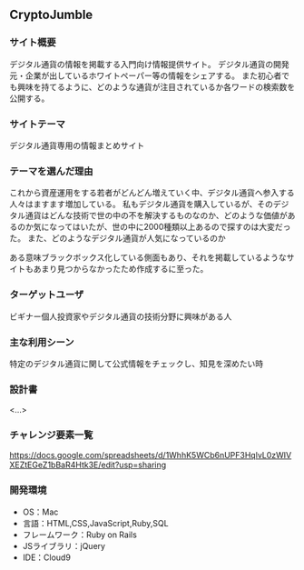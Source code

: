 ## CryptoJumble

### サイト概要
デジタル通貨の情報を掲載する入門向け情報提供サイト。
デジタル通貨の開発元・企業が出しているホワイトペーパー等の情報をシェアする。
また初心者でも興味を持てるように、どのような通貨が注目されているか各ワードの検索数を公開する。

### サイトテーマ
デジタル通貨専用の情報まとめサイト

### テーマを選んだ理由
これから資産運用をする若者がどんどん増えていく中、デジタル通貨へ参入する人々はますます増加している。
私もデジタル通貨を購入しているが、そのデジタル通貨はどんな技術で世の中の不を解決するものなのか、どのような価値があるのか気になってはいたが、世の中に2000種類以上あるので探すのは大変だった。
また、どのようなデジタル通貨が人気になっているのか

ある意味ブラックボックス化している側面もあり、それを掲載しているようなサイトもあまり見つからなかったため作成するに至った。

### ターゲットユーザ
ビギナー個人投資家やデジタル通貨の技術分野に興味がある人

### 主な利用シーン
特定のデジタル通貨に関して公式情報をチェックし、知見を深めたい時

### 設計書
<...>

### チャレンジ要素一覧
https://docs.google.com/spreadsheets/d/1WhhK5WCb6nUPF3HqlvL0zWIVXEZtEGeZ1bBaR4Htk3E/edit?usp=sharing

### 開発環境
- OS：Mac
- 言語：HTML,CSS,JavaScript,Ruby,SQL
- フレームワーク：Ruby on Rails
- JSライブラリ：jQuery
- IDE：Cloud9

